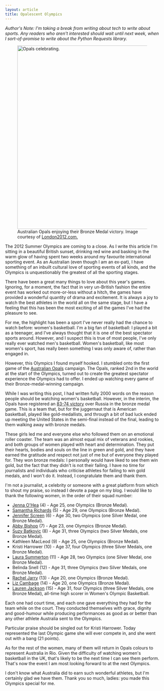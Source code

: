 ```yaml
---
layout: article
title: Opalescent Olympics
---
```


*Author's Note: I'm taking a break from writing about tech to write about
sports. Any readers who aren't interested should wait until next week, when I
sort-of-promise to write about the Python Requests library.*

<figure>
    <img src="http://www.london2012.com/mm/Photo/sport/General/01/40/29/87/1402987_MFULL.jpg" alt="Opals celebrating." width="600" />
    <figcaption>Australian Opals enjoying their Bronze Medal victory. Image courtesy of <a href="http://www.london2012.com/photos/latestpictures.html#fullscreen-australia-celebrate-bronze-the-women-basketball-1402995">London2012.com.</a></figcaption>
</figure>

The 2012 Summer Olympics are coming to a close. As I write this article I'm
sitting in a beautiful British sunset, drinking red wine and basking in the
warm glow of having spent two weeks around my favourite international sporting
event. As an Australian (even though I am an ex-pat), I have something of an
inbuilt cultural love of sporting events of all kinds, and the Olympics is
unquestionably the greatest of all the sporting stages.

There have been a great many things to love about this year's games. Ignoring,
for a moment, the fact that in very un-British fashion the entire event has
worked out more-or-less without a hitch, the games have provided a wonderful
quantity of drama and excitement. It is always a joy to watch the best
athletes in the world all on the same stage, but I have a feeling that this
has been the most exciting of all the games I've had the pleasure to see.

For me, the highlight has been a sport I've never really had the chance to
watch before: women's basketball. I'm a big fan of basketball: I played a bit
as a teenager, and I've always thought that it is one of the best spectator
sports around. However, and I suspect this is true of most people, I've only
really ever watched men's basketball. Women's basketball, like most women's
sport, has really been something I was only aware of, rather than engaged in.

However, this Olympics I found myself hooked. I stumbled onto the first game
of the [Australian Opals](http://basketball.net.au/index.php?id=283) campaign.
The Opals, ranked 2nd in the world at the start of the Olympics, turned out to
create the greatest spectator experience the Olympics had to offer. I ended up
watching every game of their Bronze-medal-winning campaign.

While I was writing this post, I had written fully 2000 words on the reason
people should be watching women's basketball. However, in the interim, the
Opals have registered an [83-74 victory](http://www.london2012.com/basketball/event/women/match=bkw400102/index.html)
over Russia in the bronze medal game. This is a team that, but for the
juggernaut that is American basketball, played like gold-medallists, and
through a bit of bad luck ended up meeting the United States in the semi-final
instead of the final, leading to them walking away with bronze medals.

These girls led me and everyone else who followed them on an emotional
roller coaster. The team was an almost equal mix of veterans and rookies, and
both groups of women played with heart and determination. They put their
hearts, bodies and souls on the line in green and gold, and they have earned
the gratitude and respect not just of me but of everyone they played for. They
won bronze medals: I personally would have liked to see them win gold, but the
fact that they didn't is not their failing. I have no time for journalists and
individuals who criticise athletes for failing to win gold medals, and I won't
do it. Instead, I congratulate them and thank them.

I'm not a journalist, a celebrity or someone with a great platform from which
to shout my praise, so instead I devote a page on my blog. I would like to
thank the following women, in the order of their squad number:

* [Jenna O'Hea](https://twitter.com/JennaOHea) (4) - Age 25, one Olympics
  (Bronze Medal).
* [Samantha Richards](https://twitter.com/sricho008) (5) - Age 29, one
  Olympics (Bronze Medal).
* [Jennifer Screen](https://twitter.com/JenniScreen) (6) - Age 30, two
  Olympics (one Silver Medal, one Bronze Medal).
* [Abby Bishop](https://twitter.com/Abby_Knight10) (7) - Age 23, one Olympics
  (Bronze Medal).
* [Suzy Batkovic](https://twitter.com/SuzyBatkovic) (8) - Age 31, three
  Olympics (two Silver Medals, one Bronze Medal).
* Kathleen MacLeod (9) - Age 25, one Olympics (Bronze Medal).
* Kristi Harrower (10) - Age 37, four Olympics (three Silver Medals, one
  Bronze Medal).
* [Laura Summerton](https://twitter.com/Laura_Hodges11) (11) - Age 28, two
  Olympics (one Silver Medal, one Bronze Medal).
* Belinda Snell (12) - Age 31, three Olympics (two Silver Medals, one Bronze
  Medal).
* [Rachel Jarry](https://twitter.com/rmjarry) (13) - Age 20, one Olympics
  (Bronze Medal).
* [Liz Cambage](https://twitter.com/ecambage) (14) - Age 20, one Olympics
  (Bronze Medal).
* [Lauren Jackson](https://twitter.com/laurenej15) (15) - Age 31, four
  Olympics (three Silver Medals, one Bronze Medal), all-time high scorer in
  Women's Olympic Basketball.

Each one had court time, and each one gave everything they had
for the team while on the court. They conducted themselves with grace, dignity
and good-humour while producing performances as good as or better than any
other athlete Australia sent to the Olympics.

Particular praise should be singled out for Kristi Harrower. Today represented
the last Olympic game she will ever compete in, and she went out with a bang
(21 points).

As for the rest of the women, many of them will return in Opals colours to
represent Australia in Rio. Given the difficulty of watching women's
basketball in the UK, that's likely to be the next time I can see them
perform. That's now the event I am most looking forward to at the next
Olympics.

I don't know what Australia did to earn such wonderful athletes, but I'm
certainly glad we have them. Thank you so much, ladies: you made this
Olympics special for me.
